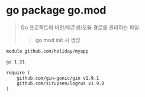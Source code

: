 # go package go.mod

> Go 프로젝트의 버전/의존성/모듈 경로를 관리하는 파일
>
> > go mod init 시 생성

```txt
module github.com/holiday/myapp

go 1.21

require (
    github.com/gin-gonic/gin v1.9.1
    github.com/sirupsen/logrus v1.9.0
)
```
